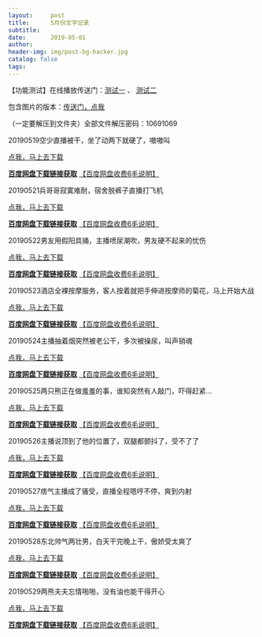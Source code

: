 ```yaml
---
layout:     post
title:      5月份文字记录
subtitle:   
date:       2019-05-01
author:     
header-img: img/post-bg-hacker.jpg
catalog: false
tags: 
---
```

【功能测试】在线播放传送门：[测试一](https://mega.nz/embed#!abBkVaxA!j9q48b2B6QrsfI69fc2KyR0DEiZJ8ZWyHk_X8DnMl28)  、 [测试二](http://nullrefer.com/?http://www.zhibobb.byethost4.com/plyoujian_IMQ_mZYK6YUYs74REfp9ctJ0BjgyB42zrGzszvp_waI.html)

包含图片的版本：[传送门，点我](https://zhibobb.github.io/2019/05/01/5%E6%9C%88%E4%BB%BD%E5%9B%BE%E7%89%87%E8%AE%B0%E5%BD%95/)

（一定要解压到文件夹）全部文件解压密码：10691069

20190519空少直播被干，坐了动两下就硬了，嗷嗷叫

  [点我，马上去下载](http://nullrefer.com/?http://u20283859.ctfile.net/fs/20283859-375191963)

  [**百度网盘下载链接获取**](http://nullrefer.com/?http://t.cn/AiKacoIw)  [【百度网盘收费6毛说明】](https://zhibobb.github.io/2019/04/11/%E7%99%BE%E5%BA%A6%E7%BD%91%E7%9B%98%E8%AF%B4%E6%98%8E/)

20190521兵哥哥寂寞难耐，宿舍脱裤子直播打飞机

  [点我，马上去下载](http://nullrefer.com/?http://u20283859.ctfile.net/fs/20283859-375393755)
  
  [**百度网盘下载链接获取**](http://nullrefer.com/?http://t.cn/AiKamJvv)  [【百度网盘收费6毛说明】](https://zhibobb.github.io/2019/04/11/%E7%99%BE%E5%BA%A6%E7%BD%91%E7%9B%98%E8%AF%B4%E6%98%8E/)

20190522男友用假阳具捅，主播喷尿潮吹，男友硬不起来的忧伤

  [点我，马上去下载](http://nullrefer.com/?http://u20283859.ctfile.net/fs/20283859-375421949)
  
  [**百度网盘下载链接获取**](http://nullrefer.com/?http://t.cn/AiKauNDI)  [【百度网盘收费6毛说明】](https://zhibobb.github.io/2019/04/11/%E7%99%BE%E5%BA%A6%E7%BD%91%E7%9B%98%E8%AF%B4%E6%98%8E/)

20190523酒店全裸按摩服务，客人按着就把手伸进按摩师的菊花，马上开始大战

  [点我，马上去下载](http://nullrefer.com/?http://u20283859.ctfile.net/fs/20283859-375491744)
  
  [**百度网盘下载链接获取**](http://nullrefer.com/?http://t.cn/AiKa393I)  [【百度网盘收费6毛说明】](https://zhibobb.github.io/2019/04/11/%E7%99%BE%E5%BA%A6%E7%BD%91%E7%9B%98%E8%AF%B4%E6%98%8E/)

20190524主播抽着烟突然被老公干，多次被操尿，叫声销魂

  [点我，马上去下载](http://nullrefer.com/?http://u20283859.ctfile.net/fs/20283859-375657451)
  
  [**百度网盘下载链接获取**](http://nullrefer.com/?http://t.cn/AiKa1yXs)  [【百度网盘收费6毛说明】](https://zhibobb.github.io/2019/04/11/%E7%99%BE%E5%BA%A6%E7%BD%91%E7%9B%98%E8%AF%B4%E6%98%8E/)

20190525两只熊正在做羞羞的事，谁知突然有人敲门，吓得赶紧...

  [点我，马上去下载](http://nullrefer.com/?http://u20283859.ctfile.net/fs/20283859-375748774)

  [**百度网盘下载链接获取**](http://nullrefer.com/?http://t.cn/AiKa13Z9)  [【百度网盘收费6毛说明】](https://zhibobb.github.io/2019/04/11/%E7%99%BE%E5%BA%A6%E7%BD%91%E7%9B%98%E8%AF%B4%E6%98%8E/)
  
20190526主播说顶到了他的位置了，双腿都颤抖了，受不了了

  [点我，马上去下载](http://nullrefer.com/?http://u20283859.ctfile.net/fs/20283859-375880828)

  [**百度网盘下载链接获取**](http://nullrefer.com/?http://t.cn/AiKar2VJ)  [【百度网盘收费6毛说明】](https://zhibobb.github.io/2019/04/11/%E7%99%BE%E5%BA%A6%E7%BD%91%E7%9B%98%E8%AF%B4%E6%98%8E/)

20190527痞气主播成了骚受，直播全程嗯哼不停，爽到内射

  [点我，马上去下载](http://nullrefer.com/?http://u20283859.ctfile.net/fs/20283859-375937738)

  [**百度网盘下载链接获取**](http://nullrefer.com/?http://t.cn/AiKarDkQ)  [【百度网盘收费6毛说明】](https://zhibobb.github.io/2019/04/11/%E7%99%BE%E5%BA%A6%E7%BD%91%E7%9B%98%E8%AF%B4%E6%98%8E/)
  
20190528东北帅气两壮男，白天干完晚上干，傲娇受太爽了

  [点我，马上去下载](http://nullrefer.com/?http://u20283859.ctfile.net/fs/20283859-376033514)

  [**百度网盘下载链接获取**](http://nullrefer.com/?http://t.cn/AiKK6QnO)  [【百度网盘收费6毛说明】](https://zhibobb.github.io/2019/04/11/%E7%99%BE%E5%BA%A6%E7%BD%91%E7%9B%98%E8%AF%B4%E6%98%8E/)
  
20190529两熊夫夫忘情啪啪，没有油也能干得开心

  [点我，马上去下载](http://nullrefer.com/?http://u20283859.ctfile.net/fs/20283859-376160144)

  [**百度网盘下载链接获取**](http://nullrefer.com/?http://t.cn/AiKjNwh3)  [【百度网盘收费6毛说明】](https://zhibobb.github.io/2019/04/11/%E7%99%BE%E5%BA%A6%E7%BD%91%E7%9B%98%E8%AF%B4%E6%98%8E/)

